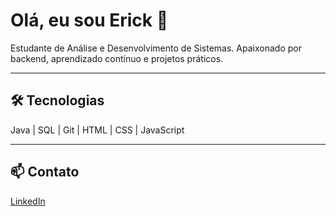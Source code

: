 # Olá, eu sou Erick 👋

Estudante de Análise e Desenvolvimento de Sistemas.
Apaixonado por backend, aprendizado contínuo e projetos práticos.

---

## 🛠 Tecnologias
Java | SQL | Git | HTML | CSS | JavaScript

---

## 📫 Contato
[LinkedIn](https://www.linkedin.com/in/ericklx)
